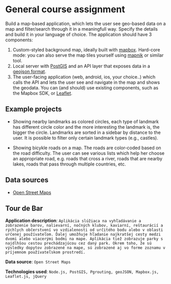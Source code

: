 # General course assignment

Build a map-based application, which lets the user see geo-based data on a map and filter/search through it in a meaningfull way. Specify the details and build it in your language of choice. The application should have 3 components:

1. Custom-styled background map, ideally built with [mapbox](http://mapbox.com). Hard-core mode: you can also serve the map tiles yourself using [mapnik](http://mapnik.org/) or similar tool.
2. Local server with [PostGIS](http://postgis.net/) and an API layer that exposes data in a [geojson format](http://geojson.org/).
3. The user-facing application (web, android, ios, your choice..) which calls the API and lets the user see and navigate in the map and shows the geodata. You can (and should) use existing components, such as the Mapbox SDK, or [Leaflet](http://leafletjs.com/).

## Example projects

- Showing nearby landmarks as colored circles, each type of landmark has different circle color and the more interesting the landmark is, the bigger the circle. Landmarks are sorted in a sidebar by distance to the user. It is possible to filter only certain landmark types (e.g., castles).

- Showing bicykle roads on a map. The roads are color-coded based on the road difficulty. The user can see various lists which help her choose an appropriate road, e.g. roads that cross a river, roads that are nearby lakes, roads that pass through multiple countries, etc.

## Data sources

- [Open Street Maps](https://www.openstreetmap.org/)

## Tour de Bar

**Application description**: `Aplikácia slúžiaca na vyhľadávanie a zobrazenie barov, nalievarní, nočných klubov, kaviarní, reštaurácií a rýchlych občerstvení vo vzdialenosti od určitého bodu alebo v oblasti určenej používateľom. Ďalej umožňuje hľadanie najkratšej cesty medzi dvomi alebo viacerými bodmi na mape. Aplikácia tiež zobrazuje parky s najdlhšou cestou prechádzajúcou cez daný park. Okrem toho, že sú výsledky dopytov zobrazené na mape, sú zobrazené aj vo forme zoznamu v príjemnom používateľskom prostredí.`

**Data source**: `Open Street Maps`

**Technologies used**: `Node.js, PostGIS, Pgrouting, geoJSON, Mapbox.js, Leaflet.js, jQuery`
